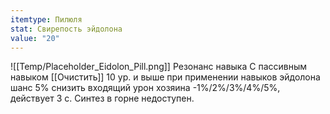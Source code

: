 ```yaml
---
itemtype: Пилюля
stat: Свирепость эйдолона
value: "20"
---
```

![[Temp/Placeholder_Eidolon_Pill.png]]
Резонанс навыка
С пассивным навыком [[Очистить]] 10 ур. и выше при применении навыков эйдолона шанс 5% снизить входящий урон хозяина -1%/2%/3%/4%/5%, действует 3 с.
Синтез в горне недоступен.
